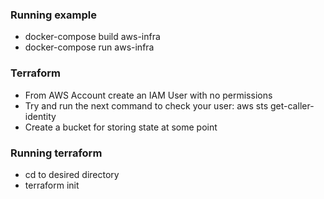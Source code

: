 ### Running example
* docker-compose build aws-infra
* docker-compose run aws-infra

### Terraform
* From AWS Account create an IAM User with no permissions
* Try and run the next command to check your user: aws sts get-caller-identity
* Create a bucket for storing state at some point

### Running terraform 
* cd to desired directory
* terraform init